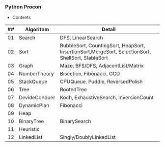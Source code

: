 ### Python Procon
- Contents

| ## |  Algorithm   | Detail |
|----|--------------|---|
| 01 | Search       | DFS, LinearSearch |
| 02 | Sort         | BubbleSort, CountingSort, HeapSort, InsertionSort,MergeSort, SelectionSort, ShellSort, StableSort|
| 03 | Graph        | Maze, BFS/DFS, AdjacentList/Matrix |
| 04 | NumberTheory | Bisection, Fibonacci, GCD  |
| 05 | StackQueue   | CPUQueue, Puddle, ReversedPolish |
| 06 | Tree         | RootedTree |
| 07 | DevideConquer| Koch, ExhaustiveSearch, InversionCount |
| 08 | DynamicPlan  | Fibonacci |
| 09 | Heap         |  |
| 10 | BinaryTree   | BinarySearch |
| 11 | Heuristic    |  |
| 12 | LinkedList   | Singly/DoublyLinkedList |